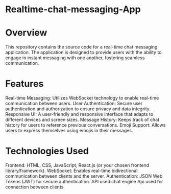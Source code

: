 # Realtime-chat-messaging-App
# Overview
This repository contains the source code for a real-time chat messaging application. The application is designed to provide users with the ability to engage in instant messaging with one another, fostering seamless communication.

# Features
Real-time Messaging: Utilizes WebSocket technology to enable real-time communication between users.
User Authentication: Secure user authentication and authorization to ensure privacy and data integrity.
Responsive UI: A user-friendly and responsive interface that adapts to different devices and screen sizes.
Message History: Keeps track of chat history for users to reference previous conversations.
Emoji Support: Allows users to express themselves using emojis in their messages.
# Technologies Used
Frontend: HTML, CSS, JavaScript, React.js (or your chosen frontend library/framework).
WebSocket: Enables real-time bidirectional communication between clients and the server.
Authentication: JSON Web Tokens (JWT) for secure authentication.
API used:chat engine Api used for connection between clients.
